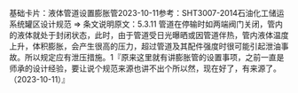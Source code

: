 

基础卡片：液体管道设置膨胀管2023-10-11参考：SHT3007-2014石油化工储运系统罐区设计规范 => 条文说明原文：5.3.11 管道在停输时如两端阀门关闭，管内的液体就处于封闭状态，此时，由于管道受日光曝晒或因管道伴热，管内液体温度上升，体积膨胀，会产生很高的压力，超过管道及其配件强度时很可能引起泄油事故。所以规定应有泄压措施。1『原来这里就有讲膨胀管的设置事项，之前一直是师承的设计经验，要让说个规范来源也讲不出个所以然，现在好了，有来源了。（2023-10-11）』